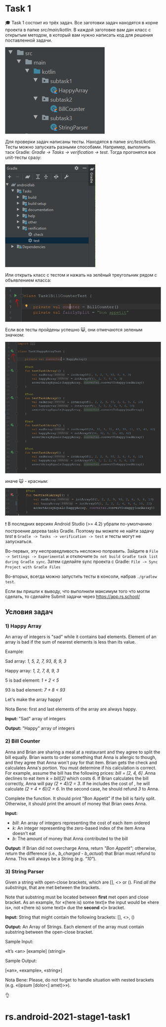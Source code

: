# Task 1
:mortar_board: Task 1 состоит из трёх задач. Все заготовки задач находятся в корне проекта в папке *src/main/kotlin*. В каждой заготовке вам дан класс с открытым методом, в который вам нужно написать код для решения поставленной задачи.

<img alt="structure_of_tasks" src="/images/img_1.png" />

Для проверки задач написаны тесты. Находятся в папке *src/test/kotlin*. Тесты можно запускать разными способами. Например, выполнить таск Gradle: *Gradle -> Tasks -> verification -> test*. Тогда прогонятся все unit-тесты сразу:

<img alt="launch test via Gradle" src="/images/img_5.PNG" />

Или открыть класс с тестом и нажать на зелёный треугольник рядом с объявлением класса:

<img alt="launch test via class" src="/images/img_4.PNG" />

Если все тесты пройдены успешно :smiley_cat:, они отмечаются зеленым значком:

<img alt="launch test via class" src="/images/img_2.PNG" />

иначе :scream_cat: - красным:

<img alt="launch test via class" src="/images/img_3.PNG" />

:exclamation: В последних версиях Android Studio (>= 4.2) убрали по-умолчанию построение дерева tasks Gradle. Поэтому вы можете не найти задачу *test* в `Gradle -> Tasks -> verification -> test` и тесты могут не запускаться. 

Во-первых, эту несправедливость несложно поправить. Зайдите в `File -> Settings -> Experimental` и отключите `Do not build Gradle task list during Gradle sync`. Затем сделайте sync проекта с Gradle: `File -> Sync Project with Gradle Files`

Во-вторых, всегда можно запустить тесты в консоли, набрав `./gradlew test`. 

Если вы пришли к выводу, что выполнили максимум того что могли сделать, то сделайте Submit задачи через 
https://app.rs.school/


## Условия задач

### 1) Happy Array

An array of integers is "sad" while it contains bad elements.
Element of an array is bad if the sum of nearest elements is less
than its value.

Example:

Sad array: *1, 5, 2, 7, 93, 8, 9, 3*

Happy array: *1, 2, 7, 8, 9, 3*

5 is bad element: *1 + 2 < 5*

93 is bad element: *7 + 8 < 93*

Let's make the array happy!

Nota Bene: first and last elements of the array are always happy. 

**Input:** "Sad" array of integers

**Output:** "Happy" array of integers


### 2) Bill Counter

Anna and Brian are sharing a meal at a restaurant and they agree to split the
bill equally. Brian wants to order something that Anna is allergic to though,
and they agree that Anna won't pay for that item. Brian gets the check and
calculates Anna's portion. You must determine if his calculation is correct.
For example, assume the bill has the following prices: *bill = [2, 4, 6]* .Anna
declines to eat item *k = bill[2]* which costs *6*. If Brian calculates the bill
correctly, Anna will pay *(2 + 4)/2 = 3*. If he includes the cost of , he will
calculate *(2 + 4 + 6)/2 = 6*. In the second case, he should refund *3* to Anna.

Complete the function. It should print "Bon Appetit" if the bill
is fairly split. Otherwise, it should print the amount of money that Brian
owes Anna.

**Input:**

 - *bill*: An array of integers representing the cost of each item ordered
 - *k*: An integer representing the zero-based index of the item Anna doesn't eat
 - *b*: The amount of money that Anna contributed to the bill

**Output:**
If Brian did not overcharge Anna, return *"Bon Appetit"*; otherwise, return
the difference (i.e., *b_charged - b_actual*) that Brian must refund to Anna. This will
always be a String (e.g. *"10"*).


### 3) String Parser

Given a string with open-close brackets, which are [], <> or (). Find *all the substrings*, that are met between the brackets.

Note that substring must be located between **first** met open and close
bracket. As an example, for «(here is) some text)» the input would be «here
is», not «(here is) some text)» due the **second** «)» bracket.

**Input:** String that might contain the following brackets: [], <>, ()

**Output:** An Array of Strings. Each element of the array must contain
substring between the open-close bracket.

Sample Input:

«It’s \<an\> [example] (string)»

Sample Output:

[«an», «example», «string»]

Nota Bene: Please, do not forget to handle situation with nested brackets (e.g.
«(ipsum [dolor<] amet)>»).


:ok_hand:
# rs.android-2021-stage1-task1
